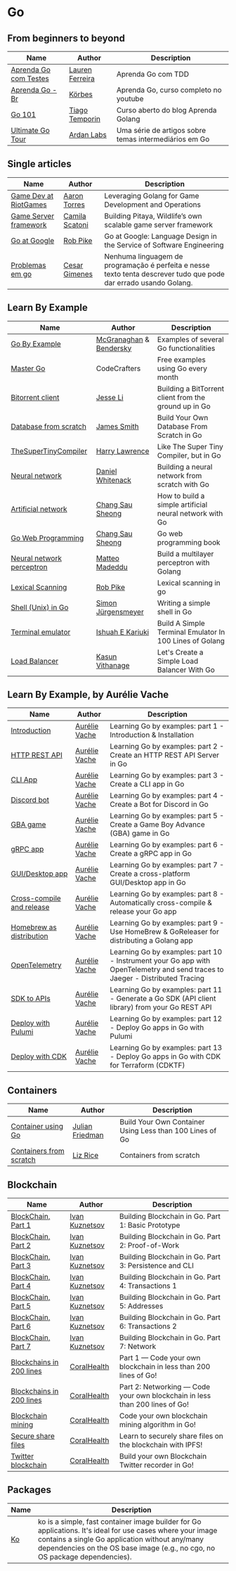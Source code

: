 # Go

## From beginners to beyond

| Name | Author | Description |
|------|--------|-------------|
| [Aprenda Go com Testes](https://larien.gitbook.io/aprenda-go-com-testes) | [Lauren Ferreira](https://github.com/larien) | Aprenda Go com TDD |
| [Aprenda Go - Br](https://www.youtube.com/@AprendaGo) | [Körbes](https://github.com/vkorbes) | Aprenda Go, curso completo no youtube |
| [Go 101](https://tiago-temporin.notion.site/Go-101-1fe9cef0ccc94ed3bed7f38e7dd5815d) | [Tiago Temporin](https://github.com/tiaguinho) | Curso aberto do blog Aprenda Golang |
| [Ultimate Go Tour](https://tour.ardanlabs.com/tour/por/list) | [Ardan Labs](https://www.ardanlabs.com/) | Uma série de artigos sobre temas intermediários em Go |

## Single articles

| Name | Author | Description |
|------|--------|-------------|
| [Game Dev at RiotGames](https://technology.riotgames.com/news/leveraging-golang-game-development-and-operations) | [Aaron Torres](https://www.linkedin.com/in/torresaaron/) | Leveraging Golang for Game Development and Operations  |
| [Game Server framework](https://medium.com/tech-at-wildlife-studios/pitaya-wildlifes-golang-go-af57865f7a11) | [Camila Scatoni](https://github.com/cscatolini) | Building Pitaya, Wildlife’s own scalable game server framework |
| [Go at Google](https://go.dev/talks/2012/splash.article) | [Rob Pike](https://github.com/robpike) | Go at Google: Language Design in the Service of Software Engineering |
| [Problemas em go](https://crg.eti.br/pt-br/post/problemas-programando-em-golang/) | [Cesar Gimenes](https://github.com/crgimenes) | Nenhuma linguagem de programação é perfeita e nesse texto tenta descrever tudo que pode dar errado usando Golang.  |

## Learn By Example

| Name | Author | Description |
|------|--------|-------------|
| [Go By Example](https://gobyexample.com/) | [McGranaghan](https://markmcgranaghan.com) & [Bendersky](https://eli.thegreenplace.net) | Examples of several Go functionalities |
| [Master Go](https://app.codecrafters.io/tracks/go) | CodeCrafters | Free examples using Go every month |
| [Bitorrent client](https://blog.jse.li/posts/torrent/) | [Jesse Li](https://blog.jse.li/) | Building a BitTorrent client from the ground up in Go |
| [Database from scratch](https://build-your-own.org/database/) | [James Smith](https://build-your-own.org/blog/about/) | Build Your Own Database From Scratch in Go |
| [TheSuperTinyCompiler](https://github.com/hazbo/the-super-tiny-compiler) | [Harry Lawrence](https://github.com/hazbo) | Like The Super Tiny Compiler, but in Go |
| [Neural network](https://datadan.io/blog/neural-net-with-go) | [Daniel Whitenack](https://www.linkedin.com/in/danielwhitenack/) | Building a neural network from scratch with Go |
| [Artificial network](https://sausheong.github.io/posts/how-to-build-a-simple-artificial-neural-network-with-go/) | [Chang Sau Sheong](https://github.com/sausheong) | How to build a simple artificial neural network with Go |
| [Go Web Programming](https://github.com/sausheong/gwp) | [Chang Sau Sheong](https://github.com/sausheong) | Go web programming book |
| [Neural network perceptron](https://madeddu.xyz/posts/neuralnetwork/) | [Matteo Madeddu](https://github.com/made2591/) | Build a multilayer perceptron with Golang |
| [Lexical Scanning](https://www.youtube.com/watch?v=HxaD_trXwRE&ab_channel=GoogleFOSSSydney) | [Rob Pike](https://github.com/robpike) | Lexical scanning in go |
| [Shell (Unix) in Go](https://blog.init-io.net/post/2018/07-01-go-unix-shell/) | [Simon Jürgensmeyer](https://github.com/sj14) | Writing a simple shell in Go |
| [Terminal emulator](https://ishuah.com/2021/03/10/build-a-terminal-emulator-in-100-lines-of-go/) | [Ishuah E Kariuki](https://github.com/ishuah) | Build A Simple Terminal Emulator In 100 Lines of Golang |
| [Load Balancer](https://kasvith.me/posts/lets-create-a-simple-lb-go/) | [Kasun Vithanage](https://github.com/kasvith) | Let's Create a Simple Load Balancer With Go |

## Learn By Example, by Aurélie Vache

| Name | Author | Description |
|------|--------|-------------|
| [Introduction](https://dev.to/aurelievache/learning-go-by-examples-introduction-448n) | [Aurélie Vache](https://dev.to/aurelievache) | Learning Go by examples: part 1 - Introduction & Installation |
| [HTTP REST API](https://dev.to/aurelievache/learning-go-by-examples-part-2-create-an-http-rest-api-server-in-go-1cdm) | [Aurélie Vache](https://dev.to/aurelievache) | Learning Go by examples: part 2 - Create an HTTP REST API Server in Go |
| [CLI App](https://dev.to/aurelievache/learning-go-by-examples-part-3-create-a-cli-app-in-go-1h43) | [Aurélie Vache](https://dev.to/aurelievache) | Learning Go by examples: part 3 - Create a CLI app in Go |
| [Discord bot](https://dev.to/aurelievache/learning-go-by-examples-part-4-create-a-bot-for-discord-in-go-43cf) | [Aurélie Vache](https://dev.to/aurelievache) | Learning Go by examples: part 4 - Create a Bot for Discord in Go |
| [GBA game](https://dev.to/aurelievache/learning-go-by-examples-part-5-create-a-game-boy-advance-gba-game-in-go-5944) | [Aurélie Vache](https://dev.to/aurelievache) | Learning Go by examples: part 5 - Create a Game Boy Advance (GBA) game in Go |
| [gRPC app](https://dev.to/aurelievache/learning-go-by-examples-part-6-create-a-grpc-app-in-go-2ja3) | [Aurélie Vache](https://dev.to/aurelievache) | Learning Go by examples: part 6 - Create a gRPC app in Go |
| [GUI/Desktop app](https://dev.to/aurelievache/learning-go-by-examples-part-7-create-a-cross-platform-gui-desktop-app-in-go-44j1) | [Aurélie Vache](https://dev.to/aurelievache) | Learning Go by examples: part 7 - Create a cross-platform GUI/Desktop app in Go |
| [Cross-compile and release](https://dev.to/aurelievache/learning-go-by-examples-part-8-automatically-cross-compile-release-your-go-app-457a) | [Aurélie Vache](https://dev.to/aurelievache) | Learning Go by examples: part 8 - Automatically cross-compile & release your Go app |
| [Homebrew as distribution](https://dev.to/aurelievache/learning-go-by-examples-part-9-use-homebrew-goreleaser-for-distributing-a-golang-app-44ae) | [Aurélie Vache](https://dev.to/aurelievache) | Learning Go by examples: part 9 - Use HomeBrew & GoReleaser for distributing a Golang app |
| [OpenTelemetry](https://dev.to/aurelievache/learning-go-by-examples-part-10-instrument-your-go-app-with-opentelemetry-and-send-traces-to-jaeger-distributed-tracing-1p4a) | [Aurélie Vache](https://dev.to/aurelievache) | Learning Go by examples: part 10 - Instrument your Go app with OpenTelemetry and send traces to Jaeger - Distributed Tracing |
| [SDK to APIs](https://dev.to/aurelievache/learning-go-by-examples-part-11-generate-a-go-sdk-api-client-library-from-your-go-rest-api-23k4) | [Aurélie Vache](https://dev.to/aurelievache) | Learning Go by examples: part 11 - Generate a Go SDK (API client library) from your Go REST API |
| [Deploy with Pulumi](https://dev.to/aurelievache/learning-go-by-examples-part-12-deploy-go-apps-in-go-with-pulumi-1cim) | [Aurélie Vache](https://dev.to/aurelievache) | Learning Go by examples: part 12 - Deploy Go apps in Go with Pulumi |
| [Deploy with CDK](https://dev.to/aurelievache/learning-go-by-examples-part-12-deploy-go-apps-in-go-with-cdk-for-terraform-cdktf-533b) | [Aurélie Vache](https://dev.to/aurelievache) | Learning Go by examples: part 13 - Deploy Go apps in Go with CDK for Terraform (CDKTF) |

## Containers

| Name | Author | Description |
|------|--------|-------------|
| [Container using Go](https://www.infoq.com/articles/build-a-container-golang/) | [Julian Friedman](https://www.infoq.com/profile/Julian-Friedman/#allActivity) | Build Your Own Container Using Less than 100 Lines of Go |
| [Containers from scratch](https://www.youtube.com/watch?v=8fi7uSYlOdc&ab_channel=GOTOConferences) | [Liz Rice](https://github.com/lizrice) | Containers from scratch |

## Blockchain

| Name | Author | Description |
|------|--------|-------------|
| [BlockChain, Part 1](https://jeiwan.net/posts/building-blockchain-in-go-part-1/) | [Ivan Kuznetsov](https://github.com/jeiwan) | Building Blockchain in Go. Part 1: Basic Prototype |
| [BlockChain, Part 2](https://jeiwan.net/posts/building-blockchain-in-go-part-2/) | [Ivan Kuznetsov](https://github.com/jeiwan) | Building Blockchain in Go. Part 2: Proof-of-Work |
| [BlockChain, Part 3](https://jeiwan.net/posts/building-blockchain-in-go-part-3/) | [Ivan Kuznetsov](https://github.com/jeiwan) | Building Blockchain in Go. Part 3: Persistence and CLI |
| [BlockChain, Part 4](https://jeiwan.net/posts/building-blockchain-in-go-part-4/) | [Ivan Kuznetsov](https://github.com/jeiwan) | Building Blockchain in Go. Part 4: Transactions 1 |
| [BlockChain, Part 5](https://jeiwan.net/posts/building-blockchain-in-go-part-5/) | [Ivan Kuznetsov](https://github.com/jeiwan) | Building Blockchain in Go. Part 5: Addresses |
| [BlockChain, Part 6](https://jeiwan.net/posts/building-blockchain-in-go-part-6/) | [Ivan Kuznetsov](https://github.com/jeiwan) | Building Blockchain in Go. Part 6: Transactions 2 |
| [BlockChain, Part 7](https://jeiwan.net/posts/building-blockchain-in-go-part-7/) | [Ivan Kuznetsov](https://github.com/jeiwan) | Building Blockchain in Go. Part 7: Network |
| [Blockchains in 200 lines](https://mycoralhealth.medium.com/code-your-own-blockchain-in-less-than-200-lines-of-go-e296282bcffc) | [CoralHealth](https://mycoralhealth.medium.com/) | Part 1 — Code your own blockchain in less than 200 lines of Go! |
| [Blockchains in 200 lines](https://mycoralhealth.medium.com/part-2-networking-code-your-own-blockchain-in-less-than-200-lines-of-go-17fe1dad46e1) | [CoralHealth](https://mycoralhealth.medium.com/) | Part 2: Networking — Code your own blockchain in less than 200 lines of Go! |
| [Blockchain mining](https://mycoralhealth.medium.com/code-your-own-blockchain-mining-algorithm-in-go-82c6a71aba1f) | [CoralHealth](https://mycoralhealth.medium.com/) | Code your own blockchain mining algorithm in Go! |
| [Secure share files](https://mycoralhealth.medium.com/learn-to-securely-share-files-on-the-blockchain-with-ipfs-219ee47df54c) | [CoralHealth](https://mycoralhealth.medium.com/) | Learn to securely share files on the blockchain with IPFS! |
| [Twitter blockchain](https://mycoralhealth.medium.com/build-your-own-blockchain-twitter-recorder-in-go-4fa504e912c3) | [CoralHealth](https://mycoralhealth.medium.com/) | Build your own Blockchain Twitter recorder in Go! |

## Packages

| Name | Description |
|------|-------------|
| [Ko](https://github.com/ko-build/ko) | ko is a simple, fast container image builder for Go applications. It's ideal for use cases where your image contains a single Go application without any/many dependencies on the OS base image (e.g., no cgo, no OS package dependencies). |
